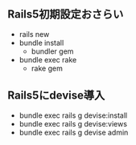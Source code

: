 ## Rails5初期設定おさらい
- rails new
- bundle install
    - bundler gem
- bundle exec rake
    - rake gem

## Rails5にdevise導入
- bundle exec rails g devise:install
- bundle exec rails g devise:views
- bundle exec rails g devise admin
